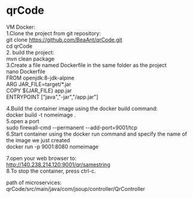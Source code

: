 # qrCode    

VM Docker:       
1.Clone the project from git repository:        
git clone https://github.com/BeaAnt/qrCode.git    
cd qrCode       
2. build the project:       
mvn clean package       
3.Create a file named Dockerfile in the same folder as the project      
nano Dockerfile     
    FROM openjdk:8-jdk-alpine   
    ARG JAR_FILE=target/*.jar   
    COPY ${JAR_FILE} app.jar    
    ENTRYPOINT ["java","-jar","/app.jar"]   

4.Build the container image using the docker build command:          
docker build -t nomeimage .  
5.open a port       
sudo firewall-cmd --permanent --add-port=9001/tcp       
6.Start container using the docker run command and specify the name of the image we just created                
docker run -p 9001:8080 nomeimage         

7.open your web browser to:                  
http://140.238.214.120:9001/qr/samestring       
8.To stop the container, press ctrl-c.      

path of microservices:     
qrCode/src/main/java/com/jsoup/controller/QrController
